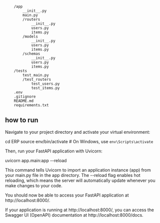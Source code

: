 ```/ERP
    /app
        __init__.py
        main.py
        /routers
            __init__.py
            users.py
            items.py
        /models
            __init__.py
            users.py
            items.py
        /schemas
            __init__.py
            users.py
            items.py
    /tests
        test_main.py
        /test_routers
            test_users.py
            test_items.py
    .env
    .gitignore
    README.md
    requirements.txt
```

## how to run

Navigate to your project directory and activate your virtual environment:

cd ERP
source env/bin/activate # On Windows, use `env\Scripts\activate`

Then, run your FastAPI application with Uvicorn:

uvicorn app.main:app --reload

This command tells Uvicorn to import an application instance (app) from your main.py file in the app directory. The --reload flag enables hot reloading, which means the server will automatically update whenever you make changes to your code.

You should now be able to access your FastAPI application at http://localhost:8000/.

If your application is running at http://localhost:8000/, you can access the Swagger UI (OpenAPI) documentation at http://localhost:8000/docs.
